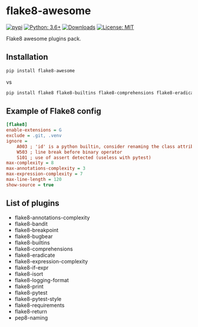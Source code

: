 # flake8-awesome

[![pypi](https://badge.fury.io/py/flake8-awesome.svg)](https://pypi.org/project/flake8-awesome)
[![Python: 3.6+](https://img.shields.io/badge/Python-3.6+-blue.svg)](https://pypi.org/project/flake8-awesome)
[![Downloads](https://img.shields.io/pypi/dm/flake8-awesome.svg)](https://pypistats.org/packages/flake8-awesome)
[![License: MIT](https://img.shields.io/badge/License-MIT-green.svg)](https://en.wikipedia.org/wiki/MIT_License)

Flake8 awesome plugins pack.

## Installation

```bash
pip install flake8-awesome
```

vs

```bash
pip install flake8 flake8-builtins flake8-comprehensions flake8-eradicate # etc.
```

## Example of Flake8 config

```ini
[flake8]
enable-extensions = G
exclude = .git, .venv
ignore =
    A003 ; 'id' is a python builtin, consider renaming the class attribute
    W503 ; line break before binary operator
    S101 ; use of assert detected (useless with pytest)
max-complexity = 8
max-annotations-complexity = 3
max-expression-complexity = 7
max-line-length = 120
show-source = true
```

## List of plugins

* flake8-annotations-complexity
* flake8-bandit
* flake8-breakpoint
* flake8-bugbear
* flake8-builtins
* flake8-comprehensions
* flake8-eradicate
* flake8-expression-complexity
* flake8-if-expr
* flake8-isort
* flake8-logging-format
* flake8-print
* flake8-pytest
* flake8-pytest-style
* flake8-requirements
* flake8-return
* pep8-naming
